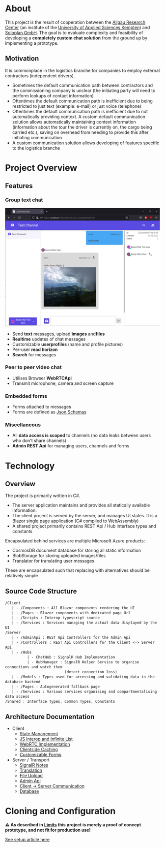 # About

This project is the result of cooperation between the [Allgäu Research Center](https://www.hs-kempten.de/en/research/allgaeu-research-centre) (an institute of the [University of Applied Sciences Kempten](https://hs-kempten.de)) and [Soloplan GmbH](https://www.soloplan.de/). The goal is to evaluate complexity and feasibility of developing a **completely custom chat solution** from the ground up by implementing a prototype.

## Motivation

It is commonplace in the logistics branche for companies to employ external contractors (independent drivers).

- Sometimes the default communication path between contractors and the commissioning company is unclear (the initiating party will need to perform lookups of contact information)
- Oftentimes the default communication path is inefficient due to being restricted to just text (example: e-mail) or just voice (telephone)
- Oftentimes the default communication path is inefficient due to not automatically providing context. A custom default communication solution allows automatically maintaining context information (information about the tour the driver is currently on, the cargo being carried etc.), saving on overhead from needing to provide this after initiating communication
- A custom communication solution allows developing of features specific to the logistics branche

# Project Overview

## Features

### Group text chat

![Chat](./Documentation/chat-overview.png)

- Send **text** messages, upload **images** and**files**
- **Realtime** updates of chat messages
- Customizable **userprofiles** (name and profile pictures)
- Per-user **read horizon**
- **Search** for messages

### Peer to peer video chat

- Utilises Browser **WebRTCApi**
- Transmit microphone, camera and screen capture

### Embedded forms

- Forms attached to messages
- Forms are defined as [Json Schemas](https://json-schema.org/)

### Miscellaneous

- All **data access is scoped** to channels (no data leaks between users who don't share channels)
- **Admin REST Api** for managing users, channels and forms

# Technology

## Overview

The project is primarily written in C#.

- The server application maintains and provides all statically available information.
- The client project is served by the server, and manages UI states. It is a Blazor single page application (C# compiled to WebAssembly)
- A shared project primarily contains REST Api / Hub interface types and constants

Encapsulated behind services are multiple Microsoft Azure products:

- CosmosDB document database for storing all static information
- BlobStorage for storing uploaded images/files
- Translator for translating user messages

These are encapsulated such that replacing with alternatives should be relatively simple

## Source Code Structure

```
/Client
   | - /Components : All Blazor components rendering the UI
   | - /Pages : Blazor components with dedicated page Url
   | - /Scripts : Interop typescript source
   | - /Services : Services managing the actual data displayed by the UI
/Server
   | - /AdminApi : REST Api Controllers for the Admin Api
   | - /Controllers : REST Api Controllers for the Client <-> Server Api
   | - /Hubs
          | - ChatHub : SignalR Hub Implementation
          | - HubManager : SignalR Helper Service to organise connections and watch them
                           (detect connection loss)
   | - /Models : Types used for accessing and validating data in the database backend
   | - /Pages : Autogenerated fallback page
   | - /Services : Various services organising and compartmentalising data access
/Shared : Interface Types, Common Types, Constants
```

## Architecture Documentation

- Client
    - [State Management](Documentation/clientstates.md)
    - [JS Interop and Infinite List](Documentation/jsinterop.md)
    - [WebRTC Implementation](Documentation/webrtc.md)
    - [Clientside Caching](Documentation/clientsidecaching.md)
    - [Customizable Forms](Documentation/customforms.md)
- Server / Transport
    - [SignalR Notes](Documentation/signalr.md)
    - [Translation](Documentation/translation.md)
    - [File Upload](Documentation/fileupload.md)
    - [Admin Api](Documentation/adminapi.md)
    - [Client -> Server Communication](Documentation/clientapi.md)
    - [Database](database.md)

# Cloning and Configuration

**⚠ As described in [Limits](./Documentation/limits.md) this project is merely a proof of concept prototype, and not fit for production use!**

[See setup article here](./Documentation/setup.md)